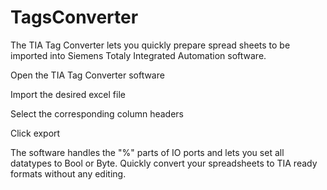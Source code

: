 # TagsConverter

The TIA Tag Converter lets you quickly prepare spread sheets to be imported into Siemens Totaly Integrated Automation software.

Open the TIA Tag Converter software

Import the desired excel file

Select the corresponding column headers

Click export

The software handles the "%" parts of IO ports and lets you set all datatypes to Bool or Byte. Quickly convert your spreadsheets to TIA ready formats without any editing.
